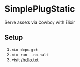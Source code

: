 # SimplePlugStatic

Serve assets via Cowboy with Elixir

## Setup

1. `mix deps.get`
2. `mix run --no-halt`
3. visit [/hello.txt](http://localhost:3000/hello.txt)
